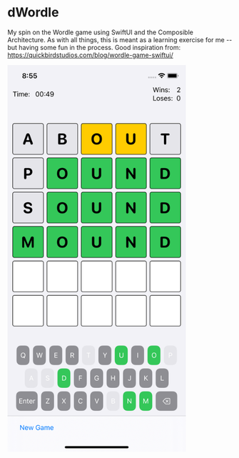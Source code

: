 # dWordle
My spin on the Wordle game using SwiftUI and the Composible Architecture. As with all things, this is meant as a learning exercise for me -- but having some fun in the process. Good inspiration from: https://quickbirdstudios.com/blog/wordle-game-swiftui/ 

<img src="https://github.com/dfrobison/dwordle/blob/main/dwordle.png" width=400>
